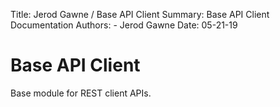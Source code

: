Title: Jerod Gawne / Base API Client
Summary: Base API Client Documentation
Authors:
	- Jerod Gawne
Date: 05-21-19

# Base API Client
Base module for REST client APIs.

